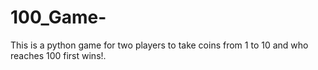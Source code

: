 # 100_Game-
This  is a python game for two players to take coins from 1 to 10 and who reaches 100 first wins!.
